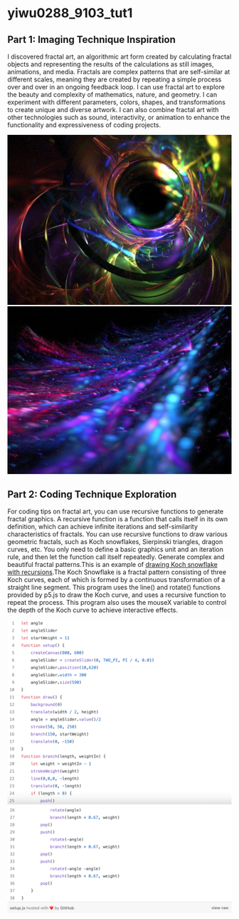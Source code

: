 # yiwu0288_9103_tut1

## Part 1: Imaging Technique Inspiration
I discovered fractal art, an algorithmic art form created by calculating fractal objects and representing the results of the calculations as still images, animations, and media. Fractals are complex patterns that are self-similar at different scales, meaning they are created by repeating a simple process over and over in an ongoing feedback loop. I can use fractal art to explore the beauty and complexity of mathematics, nature, and geometry. I can experiment with different parameters, colors, shapes, and transformations to create unique and diverse artwork. I can also combine fractal art with other technologies such as sound, interactivity, or animation to enhance the functionality and expressiveness of coding projects.

![Fractal1](./pic1.png)
![Fractal2](./pic2.png)

## Part 2: Coding Technique Exploration
For coding tips on fractal art, you can use recursive functions to generate fractal graphics. A recursive function is a function that calls itself in its own definition, which can achieve infinite iterations and self-similarity characteristics of fractals. You can use recursive functions to draw various geometric fractals, such as Koch snowflakes, Sierpinski triangles, dragon curves, etc. You only need to define a basic graphics unit and an iteration rule, and then let the function call itself repeatedly. Generate complex and beautiful fractal patterns.This is an example of [drawing Koch snowflake with recursions](https://betterprogramming.pub/learning-p5-js-by-making-fractals-cbdcac5c651e).The Koch Snowflake is a fractal pattern consisting of three Koch curves, each of which is formed by a continuous transformation of a straight line segment. This program uses the line() and rotate() functions provided by p5.js to draw the Koch curve, and uses a recursive function to repeat the process. This program also uses the mouseX variable to control the depth of the Koch curve to achieve interactive effects.

![code example3](./pic3.png)
![code example4](./pic4.png)
